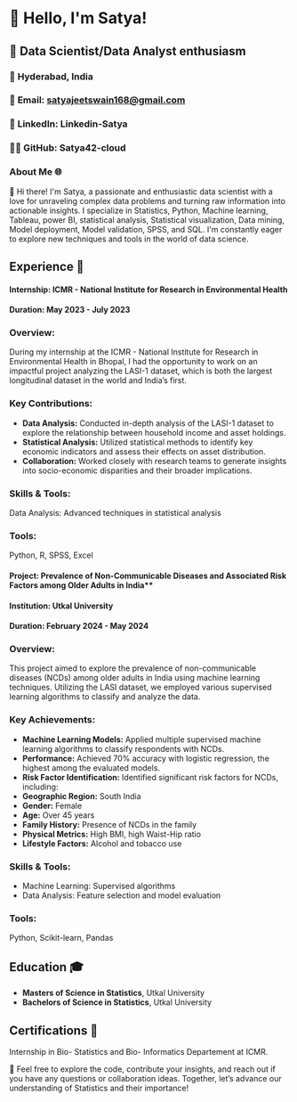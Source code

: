 # 👋 Hello, I'm Satya!

## 🚀 Data Scientist/Data Analyst enthusiasm

### 📍 **Hyderabad, India**
### 📧 **Email:** satyajeetswain168@gmail.com
### 🔗 **LinkedIn:** Linkedin-Satya
### 👨‍💻 **GitHub:** Satya42-cloud


### About Me 🌐
👋 Hi there! I'm Satya, a passionate and enthusiastic data scientist with a love for unraveling complex data problems and turning raw information into actionable insights. I specialize in Statistics, Python, Machine learning, Tableau, power BI, statistical analysis, Statistical visualization, Data mining, Model deployment, Model validation, SPSS, and SQL. I'm constantly eager to explore new techniques and tools in the world of data science.


## Experience 🌟
#### **Internship:** ICMR - National Institute for Research in Environmental Health
#### **Duration:** May 2023 - July 2023

### Overview:
During my internship at the ICMR - National Institute for Research in Environmental Health in Bhopal, I had the opportunity to work on an impactful project analyzing the LASI-1 dataset, which is both the largest longitudinal dataset in the world and India’s first.

### Key Contributions:
- **Data Analysis:** Conducted in-depth analysis of the LASI-1 dataset to explore the relationship between household income and asset holdings.
- **Statistical Analysis:** Utilized statistical methods to identify key economic indicators and assess their effects on asset distribution.
- **Collaboration:** Worked closely with research teams to generate insights into socio-economic disparities and their broader implications.

### Skills & Tools:
Data Analysis: Advanced techniques in statistical analysis

### Tools: 
Python, R, SPSS, Excel


#### Project: Prevalence of Non-Communicable Diseases and Associated Risk Factors among Older Adults in India**
#### Institution: Utkal University
#### Duration: February 2024 - May 2024

### Overview:
This project aimed to explore the prevalence of non-communicable diseases (NCDs) among older adults in India using machine learning techniques. Utilizing the LASI dataset, we employed various supervised learning algorithms to classify and analyze the data.

### Key Achievements:
- **Machine Learning Models:** Applied multiple supervised machine learning algorithms to classify respondents with NCDs.
- **Performance:** Achieved 70% accuracy with logistic regression, the highest among the evaluated models.
- **Risk Factor Identification:** Identified significant risk factors for NCDs, including:
- **Geographic Region:** South India
- **Gender:** Female
- **Age:** Over 45 years
- **Family History:** Presence of NCDs in the family
- **Physical Metrics:** High BMI, high Waist-Hip ratio
- **Lifestyle Factors:** Alcohol and tobacco use
### Skills & Tools:
- Machine Learning: Supervised algorithms
- Data Analysis: Feature selection and model evaluation
### Tools: 
Python, Scikit-learn, Pandas


## Education 🎓
- **Masters of Science in Statistics**, Utkal University
- **Bachelors of Science in Statistics**, Utkal University


## Certifications 📜
Internship in Bio- Statistics and Bio- Informatics Departement at ICMR.

🔗 Feel free to explore the code, contribute your insights, and reach out if you have any questions or collaboration ideas. Together, let’s advance our understanding of Statistics and their importance!
